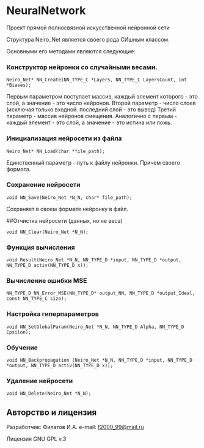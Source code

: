# NeuralNetwork
Проект прямой полносвязной искусственной нейронной сети

Структура Neiro_Net является своего рода СИшным классом.

Основными его методами являются следующие:

### Конструктор нейронки со случайными весами.

`Neiro_Net* NN_Create(NN_TYPE_C *Layers, NN_TYPE_C LayersCount, int *Biases);`

Первым параметром поступает массив, каждый элемент которого - это слой, а значение - это число нейронов.
Второй параметр - число слоев (исключая только входной. последний слой - это вывод)
Третий параметр - массив нейронов смещения. Аналогично с первым - каждый элемент - это слой, а значение - это истина или ложь.


### Инициализация нейросети из файла

`Neiro_Net* NN_Load(char *file_path);`

Единственный параметр - путь к файлу нейронки. Причем своего формата.

### Сохранение нейросети

`void NN_Save(Neiro_Net *N_N, char* file_path);`

Сохраняет в своем формате нейронку в файл.

##Отчистка нейросети (данных, но не веса)

`void NN_Clear(Neiro_Net *N_N);`


### Функция вычисления

`void Result(Neiro_Net *N_N, NN_TYPE_D *input, NN_TYPE_D *output, NN_TYPE_D activ(NN_TYPE_D x));`

### Вычисление ошибки MSE

`NN_TYPE_D NN_Error_MSE(NN_TYPE_D* output_NN, NN_TYPE_D *output_Ideal,
                       const NN_TYPE_C size);`
                       
### Настройка гиперпараметров

`void NN_SetGlobalParam(Neiro_Net *N_N, NN_TYPE_D Alpha, NN_TYPE_D Epsilon);`

### Обучение

`void NN_Backpropagation (Neiro_Net *N_N, NN_TYPE_D *input, NN_TYPE_D *output,
                          NN_TYPE_D activ(NN_TYPE_D x));`


### Удаление нейросети

`void NN_Delete(Neiro_Net *N_N);`





## Авторство и лицензия

Разработчик: Филатов И.А.
e-mail: f2000_99@mail.ru

Лицензия GNU GPL v.3
